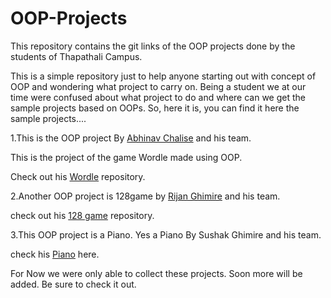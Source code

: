 # OOP-Projects
This repository  contains the git links of the OOP projects done by the students of Thapathali Campus.

This is a simple repository just to help anyone starting out with concept of OOP and wondering what project
to carry on. 
Being a student we at our time were confused about what project to do and where can we get the sample projects 
based on OOPs. 
So, here it is, you can find it here the sample projects....


1.This is the OOP project By [Abhinav Chalise](https://github.com/AC17dollars) and his team.

This is the project of the game Wordle made using OOP.

Check out his [Wordle](https://github.com/AC17dollars/cpp-wordle-clone.git) repository.


2.Another OOP project is 128game by [Rijan Ghimire](https://github.com/rijan7ghimire) and his team.

check out his [128 game](https://github.com/rijan7ghimire/128game) repository.

3.This OOP project is a Piano. Yes a Piano By Sushak Ghimire and his team.

check his [Piano](https://gitlab.com/sushankgghimire/piano.git) here.



For Now we were only able to collect these projects. 
Soon more will be added.
Be sure to check it out.





